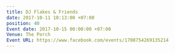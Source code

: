 ```yaml
---
title: DJ Flakes & Friends
date: 2017-10-11 10:13:00 +07:00
position: 40
Event date: 2017-10-15 00:00:00 +07:00
Venue: The Porch
Event URL: https://www.facebook.com/events/1708754269135214
---
```


